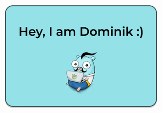 [<img align="left" alt="Info" src="Github.png" height="30%"/>](https://github.com/paudom19 "Dominik's GitHub")
